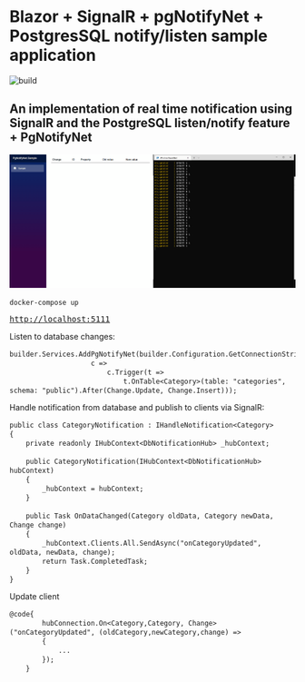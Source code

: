 # Blazor + SignalR + pgNotifyNet + PostgresSQL notify/listen sample application

![build](https://github.com/psosnicki/pgnotify-net/actions/workflows/dotnet.yml/badge.svg)

## An implementation of real time notification using SignalR and the PostgreSQL listen/notify feature + PgNotifyNet

![Alt Text](Example/pgnotify_example.gif)

```
docker-compose up
````
<pre>
<a href="http://localhost:5111">http://localhost:5111</a>
</pre>


Listen to database changes:
```
builder.Services.AddPgNotifyNet(builder.Configuration.GetConnectionString("SampleDatabase"),
                    c => 
                        c.Trigger(t => 
                            t.OnTable<Category>(table: "categories", schema: "public").After(Change.Update, Change.Insert)));
```

Handle notification from database and publish to clients via SignalR:
```
public class CategoryNotification : IHandleNotification<Category>
{
    private readonly IHubContext<DbNotificationHub> _hubContext;

    public CategoryNotification(IHubContext<DbNotificationHub> hubContext)
    {
        _hubContext = hubContext;
    }

    public Task OnDataChanged(Category oldData, Category newData, Change change)
    {
        _hubContext.Clients.All.SendAsync("onCategoryUpdated", oldData, newData, change);
        return Task.CompletedTask;
    }
}
```

Update client
```
@code{
        hubConnection.On<Category,Category, Change>("onCategoryUpdated", (oldCategory,newCategory,change) =>
        {
            ...
        });
    }
```
